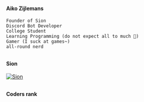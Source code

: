 #### Aiko Zijlemans
```
Founder of Sion
Discord Bot Developer
College Student
Learning Programming (do not expect all to much 🤣)
Gamer (I suck at games~)
all-round nerd
```

##

#### Sion
<a href="https://top.gg/bot/681433074944442384">
    <img src="https://top.gg/api/widget/681433074944442384.svg" alt="Sion" />
</a>

##

#### Coders rank
<codersrank-skills-chart username="aikozijlemans"></codersrank-skills-chart>
